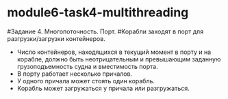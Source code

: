 # module6-task4-multithreading

#Задание 4. Многопоточность. Порт. 
#Корабли заходят в порт для разгрузки/загрузки контейнеров. 
- Число контейнеров, находящихся в текущий момент в порту и на корабле, 
должно быть неотрицательным и превышающим заданную грузоподъемность 
судна и вместимость порта. 
- В порту работает несколько причалов.
- У одного причала может стоять один корабль. 
- Корабль может загружаться у причала или разгружаться.
